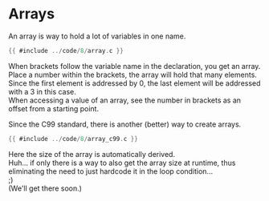 # Arrays

An array is way to hold a lot of variables in one name.  

```c
{{ #include ../code/8/array.c }}
```

When brackets follow the variable name in the declaration, you get an array.  
Place a number within the brackets, the array will hold that many elements.  
Since the first element is addressed by 0, the last element will be addressed
with a 3 in this case.  
When accessing a value of an array, see the number in brackets as an offset
from a starting point.  
  
Since the C99 standard, there is another (better) way to create arrays.  

```c
{{ #include ../code/8/array_c99.c }}
```

Here the size of the array is automatically derived.  
Huh... if only there is a way to also get the array size at runtime,
thus eliminating the need to just hardcode it in the loop condition...  
;)  
(We'll get there soon.)  
